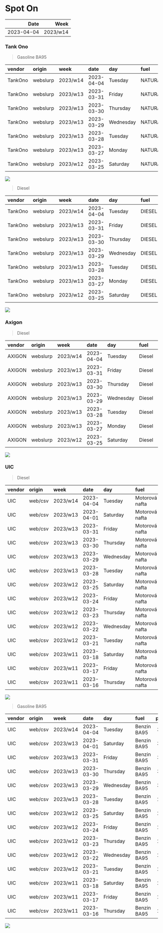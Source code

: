 Spot On
================

|       Date |     Week |
|-----------:|---------:|
| 2023-04-04 | 2023/w14 |

### Tank Ono

> Gasoline BA95

| vendor  | origin   | week     | date       | day       | fuel      | price | PriceVAT |
|:--------|:---------|:---------|:-----------|:----------|:----------|------:|---------:|
| TankOno | webslurp | 2023/w14 | 2023-04-04 | Tuesday   | NATURAL95 | 29.67 |     35.9 |
| TankOno | webslurp | 2023/w13 | 2023-03-31 | Friday    | NATURAL95 | 29.67 |     35.9 |
| TankOno | webslurp | 2023/w13 | 2023-03-30 | Thursday  | NATURAL95 | 29.67 |     35.9 |
| TankOno | webslurp | 2023/w13 | 2023-03-29 | Wednesday | NATURAL95 | 29.67 |     35.9 |
| TankOno | webslurp | 2023/w13 | 2023-03-28 | Tuesday   | NATURAL95 | 29.67 |     35.9 |
| TankOno | webslurp | 2023/w13 | 2023-03-27 | Monday    | NATURAL95 | 29.67 |     35.9 |
| TankOno | webslurp | 2023/w12 | 2023-03-25 | Saturday  | NATURAL95 | 29.67 |     35.9 |

<img src="SpotOn_files/figure-gfm/tono-ba95-1.png" style="display: block; margin: auto auto auto 0;" />

> Diesel

| vendor  | origin   | week     | date       | day       | fuel   | price | PriceVAT |
|:--------|:---------|:---------|:-----------|:----------|:-------|------:|---------:|
| TankOno | webslurp | 2023/w14 | 2023-04-04 | Tuesday   | DIESEL | 26.86 |     32.5 |
| TankOno | webslurp | 2023/w13 | 2023-03-31 | Friday    | DIESEL | 26.86 |     32.5 |
| TankOno | webslurp | 2023/w13 | 2023-03-30 | Thursday  | DIESEL | 27.19 |     32.9 |
| TankOno | webslurp | 2023/w13 | 2023-03-29 | Wednesday | DIESEL | 27.19 |     32.9 |
| TankOno | webslurp | 2023/w13 | 2023-03-28 | Tuesday   | DIESEL | 27.19 |     32.9 |
| TankOno | webslurp | 2023/w13 | 2023-03-27 | Monday    | DIESEL | 27.19 |     32.9 |
| TankOno | webslurp | 2023/w12 | 2023-03-25 | Saturday  | DIESEL | 27.19 |     32.9 |

<img src="SpotOn_files/figure-gfm/tono-diesel-1.png" style="display: block; margin: auto auto auto 0;" />

### Axigon

> Diesel

| vendor | origin   | week     | date       | day       | fuel   | price | PriceVAT |
|:-------|:---------|:---------|:-----------|:----------|:-------|------:|---------:|
| AXIGON | webslurp | 2023/w14 | 2023-04-04 | Tuesday   | Diesel |  27.3 |     33.0 |
| AXIGON | webslurp | 2023/w13 | 2023-03-31 | Friday    | Diesel |  27.9 |     33.8 |
| AXIGON | webslurp | 2023/w13 | 2023-03-30 | Thursday  | Diesel |  27.9 |     33.8 |
| AXIGON | webslurp | 2023/w13 | 2023-03-29 | Wednesday | Diesel |  27.9 |     33.8 |
| AXIGON | webslurp | 2023/w13 | 2023-03-28 | Tuesday   | Diesel |  27.9 |     33.8 |
| AXIGON | webslurp | 2023/w13 | 2023-03-27 | Monday    | Diesel |  28.4 |     34.4 |
| AXIGON | webslurp | 2023/w12 | 2023-03-25 | Saturday  | Diesel |  28.4 |     34.4 |

<img src="SpotOn_files/figure-gfm/axigon-diesel-1.png" style="display: block; margin: auto auto auto 0;" />

### UIC

> Diesel

| vendor | origin  | week     | date       | day       | fuel           | price | priceVAT |
|:-------|:--------|:---------|:-----------|:----------|:---------------|------:|---------:|
| UIC    | web/csv | 2023/w14 | 2023-04-04 | Tuesday   | Motorová nafta |  25.9 |     31.3 |
| UIC    | web/csv | 2023/w13 | 2023-04-01 | Saturday  | Motorová nafta |  25.7 |     31.1 |
| UIC    | web/csv | 2023/w13 | 2023-03-31 | Friday    | Motorová nafta |  25.7 |     31.1 |
| UIC    | web/csv | 2023/w13 | 2023-03-30 | Thursday  | Motorová nafta |  26.0 |     31.5 |
| UIC    | web/csv | 2023/w13 | 2023-03-29 | Wednesday | Motorová nafta |  26.2 |     31.7 |
| UIC    | web/csv | 2023/w13 | 2023-03-28 | Tuesday   | Motorová nafta |  26.1 |     31.6 |
| UIC    | web/csv | 2023/w12 | 2023-03-25 | Saturday  | Motorová nafta |  26.1 |     31.6 |
| UIC    | web/csv | 2023/w12 | 2023-03-24 | Friday    | Motorová nafta |  26.3 |     31.8 |
| UIC    | web/csv | 2023/w12 | 2023-03-23 | Thursday  | Motorová nafta |  26.5 |     32.1 |
| UIC    | web/csv | 2023/w12 | 2023-03-22 | Wednesday | Motorová nafta |  26.6 |     32.2 |
| UIC    | web/csv | 2023/w12 | 2023-03-21 | Tuesday   | Motorová nafta |  26.7 |     32.3 |
| UIC    | web/csv | 2023/w11 | 2023-03-18 | Saturday  | Motorová nafta |  26.8 |     32.4 |
| UIC    | web/csv | 2023/w11 | 2023-03-17 | Friday    | Motorová nafta |  26.4 |     31.9 |
| UIC    | web/csv | 2023/w11 | 2023-03-16 | Thursday  | Motorová nafta |  26.6 |     32.2 |

<img src="SpotOn_files/figure-gfm/uic-diesel-1.png" style="display: block; margin: auto auto auto 0;" />

> Gasoline BA95

| vendor | origin  | week     | date       | day       | fuel        | price | priceVAT |
|:-------|:--------|:---------|:-----------|:----------|:------------|------:|---------:|
| UIC    | web/csv | 2023/w14 | 2023-04-04 | Tuesday   | Benzin BA95 |  30.5 |     36.9 |
| UIC    | web/csv | 2023/w13 | 2023-04-01 | Saturday  | Benzin BA95 |  30.1 |     36.4 |
| UIC    | web/csv | 2023/w13 | 2023-03-31 | Friday    | Benzin BA95 |  30.2 |     36.5 |
| UIC    | web/csv | 2023/w13 | 2023-03-30 | Thursday  | Benzin BA95 |  30.0 |     36.3 |
| UIC    | web/csv | 2023/w13 | 2023-03-29 | Wednesday | Benzin BA95 |  30.0 |     36.3 |
| UIC    | web/csv | 2023/w13 | 2023-03-28 | Tuesday   | Benzin BA95 |  29.6 |     35.8 |
| UIC    | web/csv | 2023/w12 | 2023-03-25 | Saturday  | Benzin BA95 |  29.4 |     35.6 |
| UIC    | web/csv | 2023/w12 | 2023-03-24 | Friday    | Benzin BA95 |  29.2 |     35.3 |
| UIC    | web/csv | 2023/w12 | 2023-03-23 | Thursday  | Benzin BA95 |  28.8 |     34.8 |
| UIC    | web/csv | 2023/w12 | 2023-03-22 | Wednesday | Benzin BA95 |  28.7 |     34.7 |
| UIC    | web/csv | 2023/w12 | 2023-03-21 | Tuesday   | Benzin BA95 |  28.7 |     34.7 |
| UIC    | web/csv | 2023/w11 | 2023-03-18 | Saturday  | Benzin BA95 |  28.9 |     35.0 |
| UIC    | web/csv | 2023/w11 | 2023-03-17 | Friday    | Benzin BA95 |  28.6 |     34.6 |
| UIC    | web/csv | 2023/w11 | 2023-03-16 | Thursday  | Benzin BA95 |  28.6 |     34.6 |

<img src="SpotOn_files/figure-gfm/uic-ba95-1.png" style="display: block; margin: auto auto auto 0;" />
